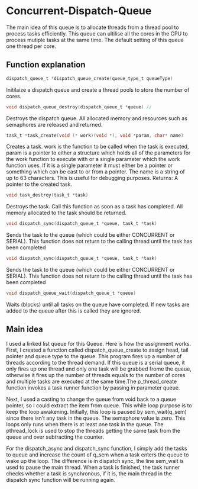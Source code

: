 # Concurrent-Dispatch-Queue

The main idea of this queue is to allocate threads from a thread pool to process tasks efficiently. This queue can ultilise all the cores in the CPU to process mutiple tasks at the same time. The default setting of this queue one thread per core.

## Function explanation

```C
dispatch_queue_t *dispatch_queue_create(queue_type_t queueType) 
```

Initilaize a dispatch queue and create a thread pools to store the number of cores.

```C
void dispatch_queue_destroy(dispatch_queue_t *queue) //
```

Destroys the dispatch queue. All allocated memory and resources such as semaphores are
released and returned.

```C
task_t *task_create(void (* work)(void *), void *param, char* name)
```

Creates a task. work is the function to be called when the task is executed, param is a pointer to
either a structure which holds all of the parameters for the work function to execute with or a single
parameter which the work function uses. If it is a single parameter it must either be a pointer or
something which can be cast to or from a pointer. The name is a string of up to 63 characters. This
is useful for debugging purposes.
Returns: A pointer to the created task.

```C
void task_destroy(task_t *task)
```

Destroys the task. Call this function as soon as a task has completed. All memory allocated to the
task should be returned.

```C
void dispatch_sync(dispatch_queue_t *queue, task_t *task)
```

Sends the task to the queue (which could be either CONCURRENT or SERIAL). This function does
not return to the calling thread until the task has been completed

```C
void dispatch_sync(dispatch_queue_t *queue, task_t *task)
```

Sends the task to the queue (which could be either CONCURRENT or SERIAL). This function does
not return to the calling thread until the task has been completed

```C
void dispatch_queue_wait(dispatch_queue_t *queue)
```
Waits (blocks) until all tasks on the queue have completed. If new tasks are added to the queue
after this is called they are ignored.

## Main idea
I used a linked list queue for this Queue. Here is how the assignment works.
First, I created a function called dispatch_queue_create to assign head, tail pointer and queue type to the queue. This program fires up a number of threads according to the thread demand. If this queue is a serial queue, it only fires up one thread and only one task will be grabbed frome the queue, otherwise it fires up the number of threads equals to the number of cores and multiple tasks are executed at the same time.The p_thread_create function invokes a task runner function by passing in parameter queue.


Next, I used a casting to change the queue from void back to a queue pointer, so I could extract the item from queue. This while loop purpose is to keep the loop awakening. Initially, this loop is paused by sem_wait(q_sem) since there isn’t any task in the queue. The semaphore value is zero. This loops only runs when there is at least one task in the queue.
The pthread_lock is used to stop the threads getting the same task from the queue and over subtracting the counter.

For the dispatch_async and dispatch_sync function, I simply add the tasks to queue and increase the count of q_sem when a task enters the queue to wake up the loop. The difference is in dispatch sync, the line sem_wait is used to pause the main thread. When a task is finished, the task runner checks whether a task is synchronous, if it is, the main thread in the dispatch sync function will be running again.
